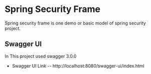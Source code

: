 # Spring Security Frame
Spring security frame is one demo or basic model of spring security project.
## Swagger UI 
In This project used swagger 3.0.0
* Swagger UI Link
--  http://localhost:8080/swagger-ui/index.html